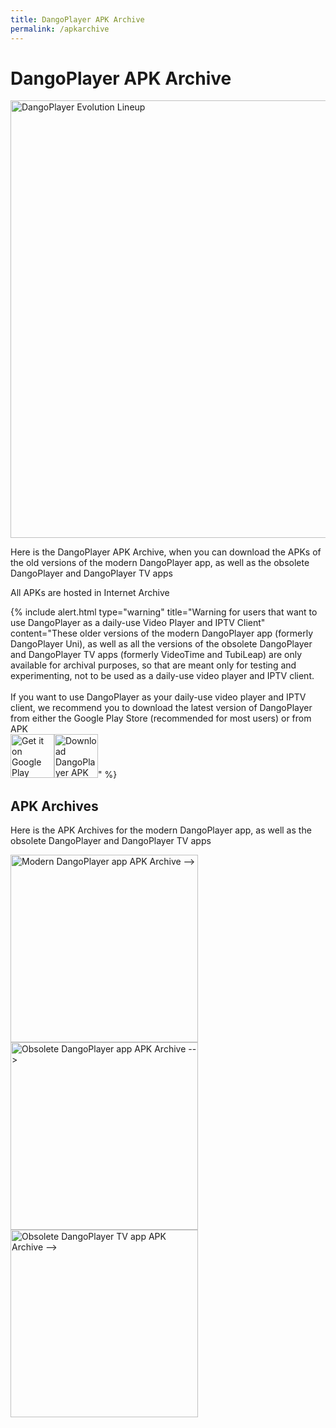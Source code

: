 ```yaml
---
title: DangoPlayer APK Archive
permalink: /apkarchive
---
```

# DangoPlayer APK Archive
<img alt='DangoPlayer Evolution Lineup' width='700' src='https://brunochanrio.github.io/DangoPlayer/assets/DangoEvolutionLineup.png'/>

Here is the DangoPlayer APK Archive, when you can download the APKs of the old versions of the modern DangoPlayer app, as well as the obsolete DangoPlayer and DangoPlayer TV apps

All APKs are hosted in Internet Archive

{% include alert.html type="warning" title="Warning for users that want to use DangoPlayer as a daily-use Video Player and IPTV Client" content="These older versions of the modern DangoPlayer app (formerly DangoPlayer Uni), as well as all the versions of the obsolete DangoPlayer and DangoPlayer TV apps (formerly VideoTime and TubiLeap) are only available for archival purposes, so that are meant only for testing and experimenting, not to be used as a daily-use video player and IPTV client. <br> <br> If you want to use DangoPlayer as your daily-use video player and IPTV client, we recommend you to download the latest version of DangoPlayer from either the Google Play Store (recommended for most users) or from APK <br> <a href='https://play.google.com/store/apps/details?id=com.brunochanrio.dangoplayeruni&pcampaignid=pcampaignidMKT-Other-global-all-co-prtnr-py-PartBadge-Mar2515-1'><img alt='Get it on Google Play' height='70' src='https://play.google.com/intl/en_us/badges/static/images/badges/en_badge_web_generic.png'/></a><a href='https://brunochanrio.github.io/DangoPlayer/getdango/apk'><img alt='Download DangoPlayer APK for Android-based devices' height='70' src='https://brunochanrio.github.io/DangoPlayer/assets/GetAndroidAPK.png'/></a>" %}

## APK Archives
Here is the APK Archives for the modern DangoPlayer app, as well as the obsolete DangoPlayer and DangoPlayer TV apps 

<a href="https://brunochanrio.github.io/DangoPlayer/apkarchive/modern"><img alt='Modern DangoPlayer app APK Archive -->' width='300' src='https://brunochanrio.github.io/DangoPlayer/assets/ArchiveBnr_Modern.png'/></a>
<a href="https://brunochanrio.github.io/DangoPlayer/apkarchive/obsolete"><img alt='Obsolete DangoPlayer app APK Archive -->' width='300' src='https://brunochanrio.github.io/DangoPlayer/assets/ArchiveBnr_Obsolete.png'/></a>
<a href="https://brunochanrio.github.io/DangoPlayer/apkarchive/obsoletetv"><img alt='Obsolete DangoPlayer TV app APK Archive -->' width='300' src='https://brunochanrio.github.io/DangoPlayer/assets/ArchiveBnr_ObsoleteTV.png'/></a>
